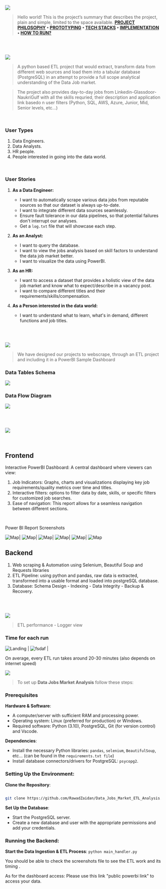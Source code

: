 
<img  src="./readme/title1.svg"/>

<div>

> Hello world! This is the project’s summary that describes the project, plain and simple, limited to the space available.
**[PROJECT PHILOSOPHY](#project-philosophy) • [PROTOTYPING](#prototyping) • [TECH STACKS](#stacks) • [IMPLEMENTATION](#demo) • [HOW TO RUN?](#run)**

</div> 
  

<br><br>

<!-- project philosophy -->

<a  name="philosophy" ></a>
<img  src="./readme/title2.svg" id="project-philosophy"/>

> A python based ETL project that would extract, transform data from different web sources and load them into a tabular database (PostgreSQL) in an attempt to provide a full scope analytical understanding of the Data Job market. 

>The project also provides day-to-day jobs from Linkedin-Glassdoor-NaukriGulf with all the skills requried, their description and application link basedo n user filters (Python, SQL, AWS, Azure, Junior, Mid, Senior levels, etc...)
<br>

  

### User Types

 

1. Data Engineers.
2. Data Analysts.
3. HR people.
4. People interested in going into the data world.
  

<br>

  

### User Stories

  
1. **As a Data Engineer:**
   - I want to automatically scrape various data jobs from reputable sources so that our dataset is always up-to-date.
   - I want to integrate different data sources seamlessly.
   - Ensure fault tolerance in our data pipelines, so that potential failures don't interrupt our analyses.
   - Get a `log.txt` file that will showcase each step.

2. **As an Analyst:**
   - I want to query the database.
   - I want to view the jobs analysis based on skill factors to understand the data job market better.
   - I want to visualize the data using PowerBI.

3. **As an HR:**
   - I want to access a dataset that provides a holistic view of the data job market and know what to expect/describe in a vacancy post.
   - I want to compare different titles and their requirements/skills/compensation.

4. **As a Person interested in the data world:**
   - I want to understand what to learn, what's in demand, different functions and job titles.



<br><br>

<!-- Prototyping -->
<img  src="./readme/title3.svg"  id="prototyping"/>

> We have designed our projects to webscrape, through an ETL project and including it in a PowerBI Sample Dashboard 



### Data Tables Schema

<img  src="./readme/DB_Tables.png"  id="prototyping"/>

### Data Flow Diagram

<img  src="./readme/pipeline.png"  id="prototyping"/>



<br><br>

  

<!-- Tech stacks -->

<a  name="stacks"></a>
<img  src="./readme/title4.svg" id="stacks" />

<br>

## Frontend

Interactive PowerBI Dashboard:
A central dashboard where viewers can view:

1. Job Indicators: Graphs, charts and visualizations displaying key job requirements/quality metrics over time and titles.
2. Interactive filters: options to filter data by date, skills, or specific filters for customized job searches.
3. Ease of navigation: This report allows for a seamless navigation between different sections.
<br>

Power BI Report Screenshots

![Map](readme/pb1.png)| ![Map](readme/pb2.png)| ![Map](readme/pb3.png)| ![Map](readme/pb4.png)| ![Map](readme/pb5.png)| ![Map](readme/pb6.png)

## Backend

1. Web scraping & Automation using Selenium, Beautiful Soup and Requests libraries
2. ETL Pipeline: using python and pandas, raw data is extracted, transformed into a usable format and loaded into postgreSQL database.
3. Database: Schema Design - Indexing - Data Integrity - Backup & Recovery.

<br>

<br>

  

<!-- Implementation -->

<a  name="Demo"  ></a>
<img  src="./readme/title5.svg" id="#demo"/>

> ETL performance - Logger view

  
### Time for each run

 ![Landing](./readme/logger1.png) | ![fsdaf](./readme/logger2.png) |

On average, every ETL run takes around 20-30 minutes (also depends on internet speed)
<!-- How to run -->

<a  name="run"  ></a>
<img  src="./readme/title6.svg" id="run"/>
  

> To set up **Data Jobs Market Analysis** follow these steps:

### Prerequisites


**Hardware & Software**:

-   A computer/server with sufficient RAM and processing power.
-   Operating system: Linux (preferred for production) or Windows.
-   Required software: Python (3.10), PostgreSQL, Git (for version control) and Vscode.
  
  

**Dependencies**:

-   Install the necessary Python libraries: `pandas`, `selenium`, `BeautifulSoup`, etc... (can be found in the `requirements.txt file`)
-   Install database connectors/drivers for PostgreSQL: `psycopg2`.
  

### **Setting Up the Environment**:

**Clone the Repository**:


```sh

git clone https://github.com/RawadZaidan/Data_Jobs_Market_ETL_Analysis.git

```

**Set Up the Database**:

-   Start the PostgreSQL server.
-   Create a new database and user with the appropriate permissions and add your credentials.

### **Running the Backend**:

**Start the Data Ingestion & ETL Process**:
`python main_handler.py`

You should be able to check the screenshots file to see the ETL work and its timing .

As for the dashboard access: Please use this link "public powerbi link" to access your data.
